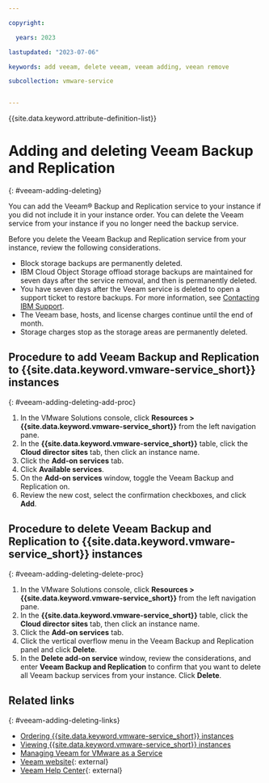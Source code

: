 ```yaml
---

copyright:

  years: 2023

lastupdated: "2023-07-06"

keywords: add veeam, delete veeam, veeam adding, veean remove

subcollection: vmware-service


---
```


{{site.data.keyword.attribute-definition-list}}

# Adding and deleting Veeam Backup and Replication
{: #veeam-adding-deleting}

You can add the Veeam® Backup and Replication service to your instance if you did not include it in your instance order. You can delete the Veeam service from your instance if you no longer need the backup service.

Before you delete the Veeam Backup and Replication service from your instance, review the following considerations.

* Block storage backups are permanently deleted.
* IBM Cloud Object Storage offload storage backups are maintained for seven days after the service removal, and then is permanently deleted.
* You have seven days after the Veeam service is deleted to open a support ticket to restore backups. For more information, see [Contacting IBM Support](/docs/vmware-service?topic=vmware-service-support).
* The Veeam base, hosts, and license charges continue until the end of month.
* Storage charges stop as the storage areas are permanently deleted.

## Procedure to add Veeam Backup and Replication to {{site.data.keyword.vmware-service_short}} instances
{: #veeam-adding-deleting-add-proc}

1. In the VMware Solutions console, click **Resources > {{site.data.keyword.vmware-service_short}}** from the left navigation pane.
2. In the **{{site.data.keyword.vmware-service_short}}** table, click the **Cloud director sites** tab, then click an instance name.
3. Click the **Add-on services** tab.
4. Click **Available services**.
5. On the **Add-on services** window, toggle the Veeam Backup and Replication on.
6. Review the new cost, select the confirmation checkboxes, and click **Add**.

## Procedure to delete Veeam Backup and Replication to {{site.data.keyword.vmware-service_short}} instances
{: #veeam-adding-deleting-delete-proc}

1. In the VMware Solutions console, click **Resources > {{site.data.keyword.vmware-service_short}}** from the left navigation pane.
2. In the **{{site.data.keyword.vmware-service_short}}** table, click the **Cloud director sites** tab, then click an instance name.
3. Click the **Add-on services** tab.
4. Click the vertical overflow menu in the Veeam Backup and Replication panel and click **Delete**.
5. In the **Delete add-on service** window, review the considerations, and enter **Veeam Backup and Replication** to confirm that you want to delete all Veeam backup services from your instance. Click **Delete**.

## Related links
{: #veeam-adding-deleting-links}

* [Ordering {{site.data.keyword.vmware-service_short}} instances](/docs/vmware-service?topic=vmware-service-tenant-ordering)
* [Viewing {{site.data.keyword.vmware-service_short}} instances](/docs/vmware-service?topic=vmware-service-tenant-viewing)
* [Managing Veeam for VMware as a Service](/docs/vmware-service?topic=vmware-service-tenant-veeam)
* [Veeam website](https://www.veeam.com/){: external}
* [Veeam Help Center](https://www.veeam.com/documentation-guides-datasheets.html){: external}
